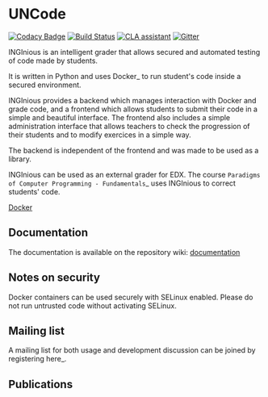 # UNCode

[![Codacy Badge](https://app.codacy.com/project/badge/Grade/73d2fa452a2a480aa36edeea79a725a9)](https://www.codacy.com/gh/JuezUN/INGInious/dashboard?utm_source=github.com&amp;utm_medium=referral&amp;utm_content=JuezUN/INGInious&amp;utm_campaign=Badge_Grade)
[![Build Status](https://travis-ci.org/JuezUN/INGInious.svg?branch=master)](https://travis-ci.org/JuezUN/INGInious)
[![CLA assistant](https://cla-assistant.io/readme/badge/JuezUN/INGInious)](https://cla-assistant.io/JuezUN/INGInious)
[![Gitter](https://badges.gitter.im/uncode-unal/community.svg)](https://gitter.im/uncode-unal/community?utm_source=badge&utm_medium=badge&utm_campaign=pr-badge)

INGInious is an intelligent grader that allows secured and automated testing of code made by students.

It is written in Python and uses Docker_ to run student's code inside a secured environment.

INGInious provides a backend which manages interaction with Docker and grade code, and a frontend which allows students to submit their code in a simple and beautiful interface. The frontend also includes a simple administration interface that allows teachers to check the progression of their students and to modify exercices in a simple way.

The backend is independent of the frontend and was made to be used as a library.

INGInious can be used as an external grader for EDX. The course `Paradigms of Computer Programming - Fundamentals`_ uses INGInious to correct students' code.

[Docker](https://www.docker.com/)

## Documentation

The documentation is available on the repository wiki: [documentation](https://github.com/JuezUN/INGInious/wiki)

## Notes on security

Docker containers can be used securely with SELinux enabled. Please do not run untrusted code without activating SELinux.

## Mailing list

A mailing list for both usage and development discussion can be joined by registering here_.

## Publications
